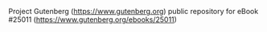 Project Gutenberg (https://www.gutenberg.org) public repository for eBook #25011 (https://www.gutenberg.org/ebooks/25011)
